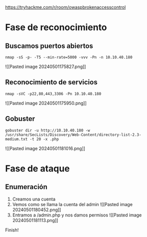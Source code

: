 https://tryhackme.com/r/room/owaspbrokenaccesscontrol
# Fase de reconocimiento
## Buscamos puertos abiertos
```
nmap -sS -p- -T5 --min-rate=5000 -vvv -Pn -n 10.10.40.180
```
![[Pasted image 20240501175827.png]]
## Reconocimiento de servicios
```
nmap -sVC -p22,80,443,3306 -Pn 10.10.40.180
```
![[Pasted image 20240501175950.png]]
## Gobuster
```
gobuster dir -u http://10.10.40.180 -w /usr/share/SecLists/Discovery/Web-Content/directory-list-2.3-medium.txt -t 20 -x .php
```
![[Pasted image 20240501181016.png]]
# Fase de ataque
## Enumeración
1. Creamos una cuenta
2. Vemos como se llama la cuenta del admin
![[Pasted image 20240501180452.png]]
3. Entramos a /admin.php y nos damos permisos
![[Pasted image 20240501181113.png]]

Finish!